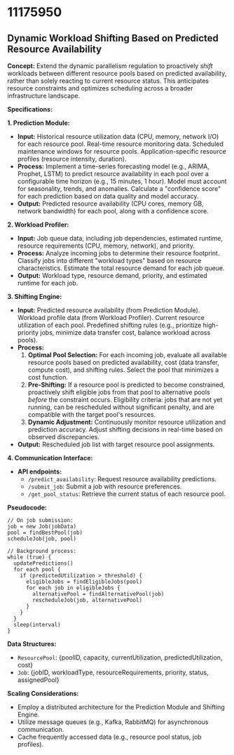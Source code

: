 # 11175950

## Dynamic Workload Shifting Based on Predicted Resource Availability

**Concept:** Extend the dynamic parallelism regulation to proactively *shift* workloads between different resource pools based on predicted availability, rather than solely reacting to current resource status. This anticipates resource constraints and optimizes scheduling across a broader infrastructure landscape.

**Specifications:**

**1. Prediction Module:**

*   **Input:** Historical resource utilization data (CPU, memory, network I/O) for each resource pool. Real-time resource monitoring data. Scheduled maintenance windows for resource pools. Application-specific resource profiles (resource intensity, duration).
*   **Process:** Implement a time-series forecasting model (e.g., ARIMA, Prophet, LSTM) to predict resource availability in each pool over a configurable time horizon (e.g., 15 minutes, 1 hour).  Model must account for seasonality, trends, and anomalies.  Calculate a "confidence score" for each prediction based on data quality and model accuracy.
*   **Output:** Predicted resource availability (CPU cores, memory GB, network bandwidth) for each pool, along with a confidence score.

**2. Workload Profiler:**

*   **Input:**  Job queue data, including job dependencies, estimated runtime, resource requirements (CPU, memory, network), and priority.
*   **Process:**  Analyze incoming jobs to determine their resource footprint. Classify jobs into different "workload types" based on resource characteristics.  Estimate the total resource demand for each job queue.
*   **Output:**  Workload type, resource demand, priority, and estimated runtime for each job.

**3. Shifting Engine:**

*   **Input:** Predicted resource availability (from Prediction Module). Workload profile data (from Workload Profiler). Current resource utilization of each pool. Predefined shifting rules (e.g., prioritize high-priority jobs, minimize data transfer cost, balance workload across pools).
*   **Process:**
    1.  **Optimal Pool Selection:** For each incoming job, evaluate all available resource pools based on predicted availability, cost (data transfer, compute cost), and shifting rules. Select the pool that minimizes a cost function.
    2.  **Pre-Shifting:**  If a resource pool is predicted to become constrained, proactively shift eligible jobs from that pool to alternative pools *before* the constraint occurs.  Eligibility criteria: jobs that are not yet running, can be rescheduled without significant penalty, and are compatible with the target pool's resources.
    3.  **Dynamic Adjustment:** Continuously monitor resource utilization and prediction accuracy. Adjust shifting decisions in real-time based on observed discrepancies.
*   **Output:** Rescheduled job list with target resource pool assignments.

**4. Communication Interface:**

*   **API endpoints:**
    *   `/predict_availability`:  Request resource availability predictions.
    *   `/submit_job`: Submit a job with resource preferences.
    *   `/get_pool_status`: Retrieve the current status of each resource pool.

**Pseudocode:**

```
// On job submission:
job = new Job(jobData)
pool = findBestPool(job)
scheduleJob(job, pool)

// Background process:
while (true) {
  updatePredictions()
  for each pool {
    if (predictedUtilization > threshold) {
      eligibleJobs = findEligibleJobs(pool)
      for each job in eligibleJobs {
        alternativePool = findAlternativePool(job)
        rescheduleJob(job, alternativePool)
      }
    }
  }
  sleep(interval)
}
```

**Data Structures:**

*   `ResourcePool`: {poolID, capacity, currentUtilization, predictedUtilization, cost}
*   `Job`: {jobID, workloadType, resourceRequirements, priority, status, assignedPool}

**Scaling Considerations:**

*   Employ a distributed architecture for the Prediction Module and Shifting Engine.
*   Utilize message queues (e.g., Kafka, RabbitMQ) for asynchronous communication.
*   Cache frequently accessed data (e.g., resource pool status, job profiles).